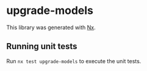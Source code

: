 # upgrade-models

This library was generated with [Nx](https://nx.dev).

## Running unit tests

Run `nx test upgrade-models` to execute the unit tests.
